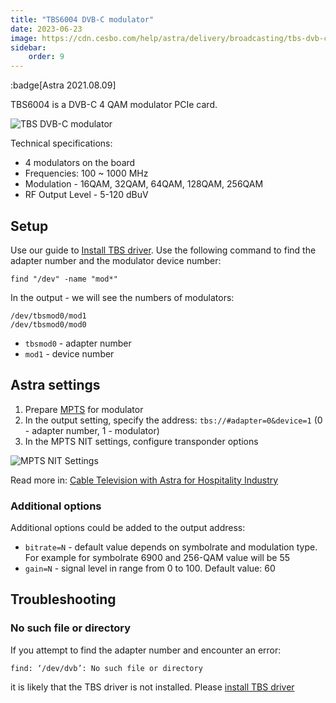 ```yaml
---
title: "TBS6004 DVB-C modulator"
date: 2023-06-23
image: https://cdn.cesbo.com/help/astra/delivery/broadcasting/tbs-dvb-c-modulator/tbs-dvb-c.jpeg
sidebar:
    order: 9
---
```


:badge[Astra 2021.08.09]

TBS6004 is a DVB-C 4 QAM modulator PCIe card.

![TBS DVB-C modulator](https://cdn.cesbo.com/help/astra/delivery/broadcasting/tbs-dvb-c-modulator/tbs-dvb-c.jpeg)

Technical specifications:

- 4 modulators on the board
- Frequencies: 100 ~ 1000 MHz
- Modulation - 16QAM, 32QAM, 64QAM, 128QAM, 256QAM
- RF Output Level - 5-120 dBuV

## Setup

Use our guide to [Install TBS driver](/misc/tools-and-utilities/dvb/tbs-driver). Use the following command to find the adapter number and the modulator device number:

```
find "/dev" -name "mod*"
```

In the output - we will see the numbers of modulators:

```
/dev/tbsmod0/mod1
/dev/tbsmod0/mod0
```

- `tbsmod0` - adapter number
- `mod1` - device number

## Astra settings

1. Prepare [MPTS](/astra/delivery/broadcasting/mpts-settings) for modulator
2. In the output setting, specify the address: `tbs://#adapter=0&device=1` (0 - adapter number, 1 - modulator)
3. In the MPTS NIT settings, configure transponder options

![MPTS NIT Settings](https://cdn.cesbo.com/help/astra/delivery/broadcasting/tbs-dvb-c-modulator/mpts-nit.png)

Read more in: [Cable Television with Astra for Hospitality Industry](/astra/getting-started/use-cases/cable-television-with-astra-for-hospitality-industry)

### Additional options

Additional options could be added to the output address:

- `bitrate=N` - default value depends on symbolrate and modulation type. For example for symbolrate 6900 and 256-QAM value will be 55
- `gain=N` - signal level in range from 0 to 100. Default value: 60

## Troubleshooting

### No such file or directory

If you attempt to find the adapter number and encounter an error:

```
find: ‘/dev/dvb’: No such file or directory
```

it is likely that the TBS driver is not installed. Please [install TBS driver](/misc/tools-and-utilities/dvb/tbs-driver)
